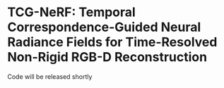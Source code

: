 # TCG-NeRF: Temporal Correspondence-Guided Neural Radiance Fields for Time-Resolved Non-Rigid RGB-D Reconstruction

Code will be released shortly
